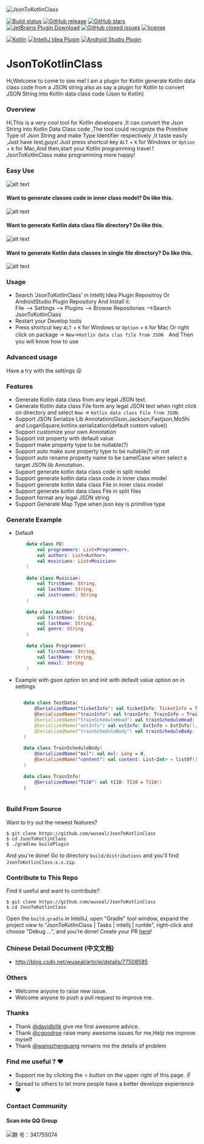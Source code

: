 ![JsonToKotlinClass](https://github.com/wuseal/JsonToKotlinClass/blob/master/title.png)

[![Build status](https://img.shields.io/travis/kezhenxu94/JsonToKotlinClass/master.svg)](https://travis-ci.org/kezhenxu94/JsonToKotlinClass)
[![GitHub release](https://img.shields.io/github/release/wuseal/JsonToKotlinClass.svg?style=flat)](https://github.com/wuseal/JsonToKotlinClass/releases)
[![GitHub stars](https://img.shields.io/github/stars/wuseal/JsonToKotlinClass.svg?style=social&label=Stars&style=plastic)](https://github.com/wuseal/JsonToKotlinClass/stargazers)
[![JetBrains Plugin Download](https://img.shields.io/jetbrains/plugin/d/9960-json-to-kotlin-class-jsontokotlinclass-.svg)](https://plugins.jetbrains.com/plugin/9960-jsontokotlinclass)
[![GitHub closed issues](https://img.shields.io/github/issues-closed/wuseal/JsonToKotlinClass.svg)](https://github.com/wuseal/JsonToKotlinClass/issues?q=is%3Aissue+is%3Aclosed)
[![license](https://img.shields.io/github/license/wuseal/JsonToKotlinClass.svg)](https://github.com/wuseal/JsonToKotlinClass/blob/master/LICENSE)

[![Kotlin](https://img.shields.io/badge/%20language-Kotlin-red.svg)](https://kotlinlang.org/)
[![IntelliJ Idea Plugin](https://img.shields.io/badge/plugin-IntelliJ%20%20Idea-blue.svg)](https://plugins.jetbrains.com/plugin/9960-jsontokotlinclass)
[![Android Studio Plugin](https://img.shields.io/badge/plugin-AndroidStudio-green.svg)](
https://plugins.jetbrains.com/plugin/9960-jsontokotlinclass)

# JsonToKotlinClass

Hi,Welcome to come to see me!
I am a plugin for Kotlin generate Kotlin data class code from a JSON string
also as say a plugin for Kotlin to convert JSON String into Kotlin data class code (Json to Kotlin)

### Overview
Hi,This is a very cool tool for Kotlin developers ,It can convert the Json String into Kotlin Data Class code ,The tool could recognize the Primitive Type of Json String and make Type Identifier respectively ,It taste easily ,Just have test,guys! Just press shortcut key `ALT` + `K` for Windows or `Option` + `K` for Mac,And then,start your Kotlin programming travel ! JsonToKotlinClass make programming more happy!

### Easy Use
![alt text](https://plugins.jetbrains.com/files/9960/screenshot_18032.png)

#### Want to generate classes code in inner class model? Do like this.
![alt text](https://plugins.jetbrains.com/files/9960/screenshot_18031.png)

#### Want to generate Kotlin data class file directory? Do like this.
![alt text](https://plugins.jetbrains.com/files/9960/screenshot_18030.png)

#### Want to generate Kotlin data classes in single file directory? Do like this.
![alt text](https://plugins.jetbrains.com/files/9960/screenshot_18029.png)

### Usage
* Search 'JsonToKotlinClass' in Intellij Idea Plugin Repositroy Or AndroidStudio Plugin Repository And Install it.</br>
    File --> Settings --> Plugins --> Browse Repositories -->Search JsonToKotlinClass
* Restart your Develop tools 
* Press shortcut key `ALT` + `K` for Windows or `Option` + `K` for Mac Or right click on package -> `New`->`Kotlin data clas file from JSON`　And Then you will know how to use

### Advanced usage
Have a try with the settings :stuck_out_tongue_winking_eye:
### Features
* Generate Kotlin data class from any legal JSON text.
* Generate Kotlin data class File form any legal JSON text when right click on directory and select `New` -> `Kotlin data class File from JSON`.
* Support JSON Serialize Lib Annotation(Gson,Jackson,Fastjson,MoShi and LoganSquare,kotlinx.serialization(default custom value))
* Support customize your own Annotation
* Support init property with default value
* Support make property type to be nullable(?)
* Support auto make sure property type to be nullable(?) or not 
* Support auto rename property name to be camelCase when select a target JSON lib Annotation．
* Support generate kotlin data class code in split model
* Support generate kotlin data class code in inner class model
* Support generate kotlin data class File in inner class model 
* Support generate kotlin data class File in split files 
* Support format any legal JSON string
* Support Generate Map Type when json key is primitive type

### Generate Example 
* Default

    ```kotlin
        data class FD(
            val programmers: List<Programmer>,
            val authors: List<Author>,
            val musicians: List<Musician>
        )
        
        data class Musician(
            val firstName: String, 
            val lastName: String, 
            val instrument: String 
        )
        
        data class Author(
            val firstName: String, 
            val lastName: String, 
            val genre: String 
        )
        
        data class Programmer(
            val firstName: String, 
            val lastName: String, 
            val email: String 
        )

    ```
* Example with gson option on and init with default value option on in settings

    ```kotlin
    
       data class TestData(
           @SerializedName("ticketInfo") val ticketInfo: TicketInfo = TicketInfo(),
           @SerializedName("trainInfo") val trainInfo: TrainInfo = TrainInfo(),
           @SerializedName("trainScheduleHead") val trainScheduleHead: List<String> = listOf(),
           @SerializedName("extInfo") val extInfo: ExtInfo = ExtInfo(),
           @SerializedName("trainScheduleBody") val trainScheduleBody: List<TrainScheduleBody> = listOf()
       )
       
       data class TrainScheduleBody(
           @SerializedName("mxl") val mxl: Long = 0, 
           @SerializedName("content") val content: List<Int> = listOf()
       )
       
       data class TrainInfo(
           @SerializedName("T110") val t110: T110 = T110()
       )
     
  
    ```

### Build From Source

Want to try out the newest features?

```shell
$ git clone https://github.com/wuseal/JsonToKotlinClass
$ cd JsonToKotlinClass
$ ./gradlew buildPlugin
```

And you're done! Go to directory `build/distributions` and you'll find `JsonToKotlinClass-x.x.zip`.

### Contribute to This Repo

Find it useful and want to contribute?

```shell
$ git clone https://github.com/wuseal/JsonToKotlinClass
$ cd JsonToKotlinClass
```

Open the `build.gradle` in IntelliJ, open "Gradle" tool window, expand the project view to "JsonToKotlinClass | Tasks | intellij | runIde", right-click and choose "Debug ...", and you're done! Create your PR [here](https://github.com/wuseal/JsonToKotlinClass/pulls)!

### Chinese Detail Document (中文文档)
* http://blog.csdn.net/wuseal/article/details/77508585

### Others
* Welcome anyone to raise new issue.
* Welcome anyone to push a pull request to improve me.

### Thanks
* Thank [@davidbilik](https://github.com/davidbilik) give me first awesome advice.
* Thank [@cgoodroe](https://github.com/cgoodroe) raise many awesome issues for me,Help me improve myself
* Thank [@wangzhenguang](https://github.com/wangzhenguang) remains me the details of problem

### Find me useful ? :heart:
* Support me by clicking the :star: button on the upper right of this page. :v:
* Spread to others to let more people have a better develope expierience :heart:

### Contact Community
#### Scan into QQ Group
![群   号：341755074](https://user-images.githubusercontent.com/9211902/40884090-f447ac5e-673f-11e8-963d-08705f70b918.png)
